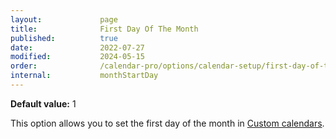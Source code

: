```yaml
---
layout:             page
title:              First Day Of The Month
published:          true
date:               2022-07-27
modified:           2024-05-15  
order:              /calendar-pro/options/calendar-setup/first-day-of-the-month
internal:           monthStartDay
---
```

**Default value:** 1

This option allows you to set the first day of the month in [Custom calendars](../../features/calendar-systems.md#custom-calendar).
